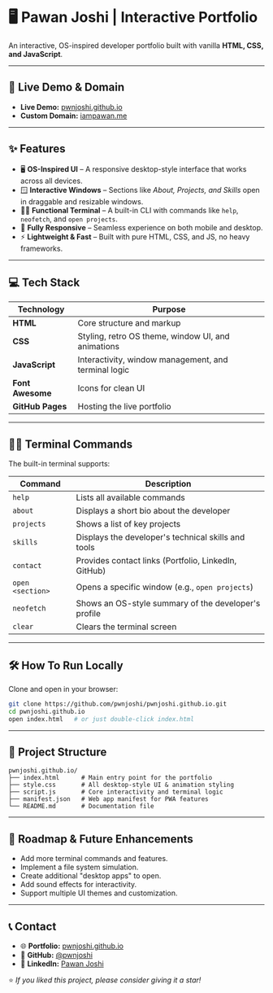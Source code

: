 # 🖥️ Pawan Joshi | Interactive Portfolio
An interactive, OS-inspired developer portfolio built with vanilla **HTML, CSS, and JavaScript**.

---

## 🚀 Live Demo & Domain
- **Live Demo:** [pwnjoshi.github.io](https://pwnjoshi.github.io)
- **Custom Domain:** [iampawan.me](https://iampawan.me)

---

## ✨ Features
- 🖥️ **OS-Inspired UI** – A responsive desktop-style interface that works across all devices.
- 🪟 **Interactive Windows** – Sections like *About, Projects, and Skills* open in draggable and resizable windows.
- 👨‍💻 **Functional Terminal** – A built-in CLI with commands like `help`, `neofetch`, and `open projects`.
- 📱 **Fully Responsive** – Seamless experience on both mobile and desktop.
- ⚡ **Lightweight & Fast** – Built with pure HTML, CSS, and JS, no heavy frameworks.

---

## 💻 Tech Stack
| Technology     | Purpose |
|----------------|---------|
| **HTML**       | Core structure and markup |
| **CSS**        | Styling, retro OS theme, window UI, and animations |
| **JavaScript** | Interactivity, window management, and terminal logic |
| **Font Awesome** | Icons for clean UI |
| **GitHub Pages** | Hosting the live portfolio |

---

## 👨‍💻 Terminal Commands
The built-in terminal supports:

| Command         | Description |
|-----------------|-------------|
| `help`          | Lists all available commands |
| `about`         | Displays a short bio about the developer |
| `projects`      | Shows a list of key projects |
| `skills`        | Displays the developer's technical skills and tools |
| `contact`       | Provides contact links (Portfolio, LinkedIn, GitHub) |
| `open <section>` | Opens a specific window (e.g., `open projects`) |
| `neofetch`      | Shows an OS-style summary of the developer's profile |
| `clear`         | Clears the terminal screen |

---

## 🛠️ How To Run Locally
Clone and open in your browser:

```bash
git clone https://github.com/pwnjoshi/pwnjoshi.github.io.git
cd pwnjoshi.github.io
open index.html   # or just double-click index.html
```

---

## 📁 Project Structure
```
pwnjoshi.github.io/
├── index.html      # Main entry point for the portfolio
├── style.css       # All desktop-style UI & animation styling
├── script.js       # Core interactivity and terminal logic
├── manifest.json   # Web app manifest for PWA features
└── README.md       # Documentation file
```

---

## 🎯 Roadmap & Future Enhancements
- Add more terminal commands and features.
- Implement a file system simulation.
- Create additional "desktop apps" to open.
- Add sound effects for interactivity.
- Support multiple UI themes and customization.

---

## 📞 Contact
- 🌐 **Portfolio:** [pwnjoshi.github.io](https://pwnjoshi.github.io)
- 🐙 **GitHub:** [@pwnjoshi](https://github.com/pwnjoshi)
- 💼 **LinkedIn:** [Pawan Joshi](https://linkedin.com/in/pawan-joshi)

⭐ *If you liked this project, please consider giving it a star!*